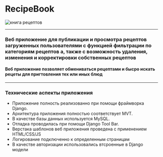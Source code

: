 # RecipeBook

![книга рецептов](https://images.ast.ru/upload/resize_cache/content.constructor/415/jbv5mkzzxee2lp8boc3my27dvafbox33/1136_800_1/img_1685448021_2727_948_dsc09525.jpg)
___
### Веб приложение для публикации и просмотра рецептов загруженных пользователями с функцией фильтрации по категориям рецептов а, также с возможность удаления, изменения и  корректировки  собственных рецептов

#### Веб приложение позволяет обмениваться рецептами и бысро искать рецеты для пригтовления тех или иных блюд
____

### **Технические аспекты приложения**
* Приложение полность реализованно при помощи  фраймворка Django.
* Архитектура приложения полностью соответствует MVT.
* В качестве базы данных используется MySQL. 
* Отладка проводилась при помощи Django Tool Bar.
* Верстака шаблонов веб приложения проведена с применением HTML/CSS/JS
* Логирование подключенно к определенным страницам
* В качестве авторизации использовались втсроенные в Django модели
